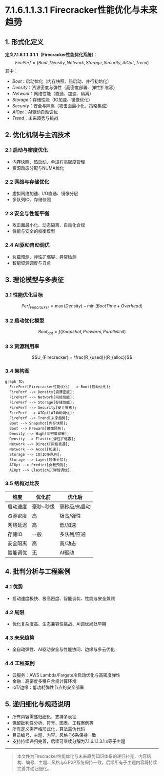 # 7.1.6.1.1.3.1 Firecracker性能优化与未来趋势

## 1. 形式化定义

**定义7.1.6.1.1.3.1.1（Firecracker性能优化系统）**：
$$
FirePerf = (Boot, Density, Network, Storage, Security, AIOpt, Trend)
$$
其中：

- $Boot$：启动优化（内存快照、热启动、并行初始化）
- $Density$：资源密度与弹性（高密度部署、弹性扩缩容）
- $Network$：网络性能（直通、加速、隔离）
- $Storage$：存储性能（IO加速、镜像优化）
- $Security$：安全与隔离（攻击面最小化、策略集成）
- $AIOpt$：AI驱动自动调优
- $Trend$：未来趋势与挑战

## 2. 优化机制与主流技术

### 2.1 启动与密度优化

- 内存快照、热启动、单进程高密度管理
- 资源动态分配与NUMA优化

### 2.2 网络与存储优化

- 虚拟网络加速、I/O直通、镜像分层
- 多队列IO、存储快照

### 2.3 安全与性能平衡

- 攻击面最小化、动态隔离、自动化合规
- 性能与安全的权衡模型

### 2.4 AI驱动自动调优

- 负载预测、弹性扩缩容、异常检测
- 智能资源调度与自愈

## 3. 理论模型与多表征

### 3.1 性能优化目标

$$Perf_{Firecracker} = \max (Density) - \min (BootTime + Overhead)$$

### 3.2 启动优化模型

$$Boot_{opt} = f(Snapshot, Prewarm, ParallelInit)$$

### 3.3 资源利用率

$$U_{Firecracker} = \frac{R_{used}}{R_{alloc}}$$

### 3.4 架构图

```mermaid
graph TD;
  FirePerf[Firecracker性能优化] --> Boot[启动优化];
  FirePerf --> Density[资源密度];
  FirePerf --> Network[网络性能];
  FirePerf --> Storage[存储性能];
  FirePerf --> Security[安全隔离];
  FirePerf --> AIOpt[AI自动调优];
  FirePerf --> Trend[未来趋势];
  Boot --> Snapshot[内存快照];
  Boot --> Prewarm[镜像预热];
  Density --> High[高密度部署];
  Density --> Elastic[弹性扩缩容];
  Network --> Direct[网络直通];
  Network --> Accel[加速];
  Storage --> IO[IO多队列];
  Storage --> Layer[镜像分层];
  AIOpt --> Predict[负载预测];
  AIOpt --> ElasticAI[弹性调优];
```

### 3.5 结构对比表

| 维度 | 优化前 | 优化后 |
|------|--------|--------|
| 启动速度 | 毫秒~秒级 | 毫秒级/热启动 |
| 资源密度 | 高 | 极高/弹性 |
| 网络延迟 | 高 | 低/加速 |
| 存储IO | 一般 | 多队列/直通 |
| 安全隔离 | 高 | 高/动态 |
| 智能调优 | 无 | AI驱动 |

## 4. 批判分析与工程案例

### 4.1 优势

- 启动速度极快、极高密度、智能调优、性能与安全兼顾

### 4.2 局限

- 优化复杂度高、生态兼容性挑战、AI调优尚处早期

### 4.3 未来趋势

- 全自动弹性、AI驱动安全与性能协同、边缘与多云优化

### 4.4 工程案例

- 云服务：AWS Lambda/Fargate冷启动优化与高密度弹性
- 金融：高密度多租户合规计算环境
- IoT/边缘：低功耗弹性节点的安全部署

## 5. 递归细化与规范说明

- 所有内容需递归细化，支持多表征
- 保留批判性分析、符号、图表、工程案例等
- 所有定义需严格形式化，算法需伪代码
- 目录编号、主题、内容、风格与6系保持一致
- 支持持续递归完善，后续可继续分解为7.1.6.1.1.3.1.x等子主题

---
> 本文件为Firecracker性能优化与未来趋势知识体系的递归补充，内容结构、编号、主题、风格与6.P2P系统保持一致，后续所有子主题内容将持续完善并递归细化。
